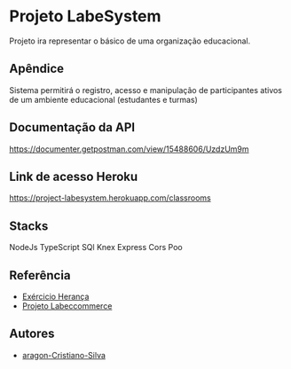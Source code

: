 # Projeto LabeSystem

Projeto ira representar o básico de uma organização educacional.


## Apêndice

Sistema permitirá o registro, acesso e manipulação de participantes ativos de um ambiente educacional (estudantes e turmas)


## Documentação da API

https://documenter.getpostman.com/view/15488606/UzdzUm9m

## Link de acesso Heroku

https://project-labesystem.herokuapp.com/classrooms

## Stacks

NodeJs
TypeScript
SQl
Knex
Express
Cors
Poo


## Referência

 - [Exércicio Herança](https://github.com/future4code/aragon-Cristiano-Silva/pull/62)
 - [Projeto Labeccommerce](https://github.com/future4code/aragon-Cristiano-Silva/pull/60)


## Autores

- [aragon-Cristiano-Silva](https://github.com/future4code/aragon-Cristiano-Silva/pull/63)


